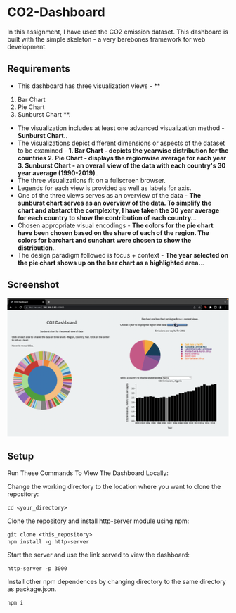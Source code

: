 
# CO2-Dashboard
In this assignment, I have used the CO2 emission dataset. This dashboard is built with the simple skeleton - a very barebones framework for web development.

## Requirements

* This dashboard has three visualization views - 
**
1. Bar Chart 
2. Pie Chart 
3. Sunburst Chart
**.
* The visualization includes at least one advanced visualization method - **Sunburst Chart.**.
* The visualizations depict different dimensions or aspects of the dataset to be examined - **1. Bar Chart - depicts the yearwise distribution for the countries 2. Pie Chart - displays the regionwise average for each year 3. Sunburst Chart - an overall view of the data with each country's 30 year average (1990-2019)**..
* The three visualizations fit on a fullscreen browser.
* Legends for each view is provided as well as labels for axis.
* One of the three views serves as an overview of the data - **The sunburst chart serves as an overview of the data. To simplify the chart and abstarct the complexity, I have taken the 30 year average for each country to show the contribution of each country.**..
* Chosen appropriate visual encodings - **The colors for the pie chart have been chosen based on the share of each of the region. The colors for barchart and sunchart were chosen to show the distribution**..
* The design paradigm followed is focus + context - **The year selected on the pie chart shows up on the bar chart as a highlighted area.**..

## Screenshot 

![Screen](./screenshot.png)

## Setup 

Run These Commands To View The Dashboard Locally: 

Change the working directory to the location where you want to clone the repository: 
```
cd <your_directory>
```
Clone the repository and install http-server module using npm: 
```
git clone <this_repository>
npm install -g http-server
```
Start the server and use the link served to view the dashboard: 
```
http-server -p 3000
```
Install other npm dependences by changing directory to the same directory as package.json. 

```
npm i
```


